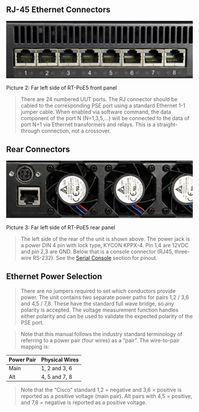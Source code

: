 RJ-45 Ethernet Connectors
-------------------------

![8 Ports Close Up](media/dc5e5a3c90bed05f311a297ba4c5dfa1.jpg)

Picture 2: Far left side of RT-PoE5 front panel

>   There are 24 numbered UUT ports. The RJ connector should be cabled to the
>   corresponding PSE port using a standard Ethernet 1-1 jumper cable. When
>   enabled via software command, the data component of the port N (N=1,3,5,…)
>   will be connected to the data of port N+1 via Ethernet transformers and
>   relays. This is a straight-through connection, not a crossover.

Rear Connectors 
----------------

![Close Up Fans](media/6e5e623ba0015320adf0985c77c44ba1.jpg)

Picture 3: Far left side of RT-PoE5 rear panel

>   The left side of the rear of the unit is shown above. The power jack is a
>   power DIN 4 pin with lock type, KYCON KPPX-4. Pin 1,4 are 12VDC and pin 2,3
>   are GND. Below that is a console connector (RJ45, three-wire RS-232). See
>   the [Serial Console](#_Serial_Console) section for pinout.

Ethernet Power Selection 
-------------------------

>   There are no jumpers required to set which conductors provide power. The
>   unit contains two separate power paths for pairs 1,2 / 3,6 and 4,5 / 7,8.
>   These have the standard full wave bridge, so any polarity is accepted. The
>   voltage measurement function handles either polarity and can be used to
>   validate the expected polarity of the PSE port.

>   Note that this manual follows the industry standard terminology of referring
>   to a power pair (four wires) as a “pair”. The wire-to-pair mapping is:

| **Power Pair** | **Physical Wires** |
|----------------|--------------------|
| Main           | 1, 2 and 3, 6      |
| Alt            | 4, 5 and 7, 8      |

>   Note that the “Cisco” standard 1,2 = negative and 3,6 = positive is reported
>   as a positive voltage (main pair). Alt pairs with 4,5 = positive, and 7,8 =
>   negative is reported as a positive voltage.
